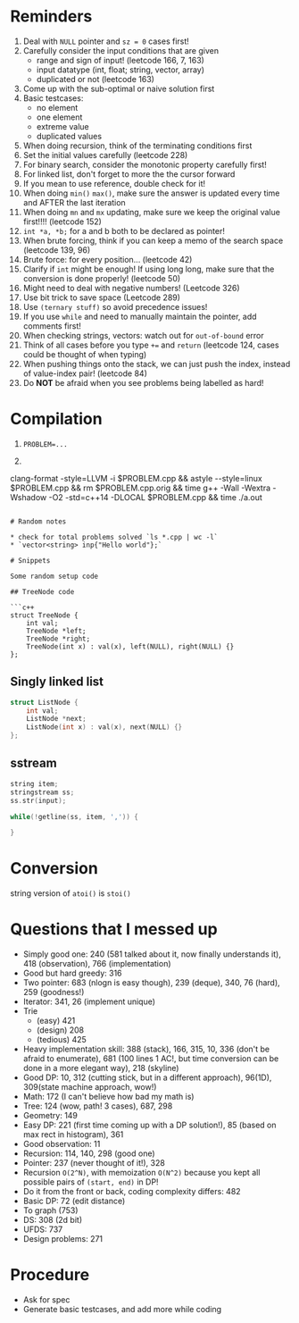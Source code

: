 # Reminders

1. Deal with `NULL` pointer and `sz = 0` cases first!
2. Carefully consider the input conditions that are given
    * range and sign of input! (leetcode 166, 7, 163)
    * input datatype (int, float; string, vector, array)
    * duplicated or not (leetcode 163)
3. Come up with the sub-optimal or naive solution first
4. Basic testcases:
    * no element
    * one element
    * extreme value
    * duplicated values
5. When doing recursion, think of the terminating conditions first
6. Set the initial values carefully (leetcode 228)
7. For binary search, consider the monotonic property carefully first!
8. For linked list, don't forget to more the the cursor forward
9. If you mean to use reference, double check for it!
10. When doing `min()` `max()`, make sure the answer is updated every time and AFTER the last iteration
11. When doing `mn` and `mx` updating, make sure we keep the original value first!!!! (leetcode 152)
12. `int *a, *b;` for a and b both to be declared as pointer!
13. When brute forcing, think if you can keep a memo of the search space (leetcode 139, 96)
14. Brute force: for every position... (leetcode 42)
15. Clarify if `int` might be enough! If using long long, make sure that the conversion is done properly! (leetcode 50)
16. Might need to deal with negative numbers! (Leetcode 326)
17. Use bit trick to save space (Leetcode 289)
18. Use `(ternary stuff)` so avoid precedence issues!
19. If you use `while` and need to manually maintain the pointer, add comments first!
20. When checking strings, vectors: watch out for `out-of-bound` error
21. Think of all cases before you type `+=` and `return` (leetcode 124, cases could be thought of when typing)
22. When pushing things onto the stack, we can just push the index, instead of value-index pair! (leetcode 84)
23. Do **NOT** be afraid when you see problems being labelled as hard!

# Compilation

1. `PROBLEM=...`
2. ```bash
clang-format -style=LLVM -i $PROBLEM.cpp && astyle --style=linux $PROBLEM.cpp && rm $PROBLEM.cpp.orig && time g++ -Wall -Wextra -Wshadow -O2 -std=c++14 -DLOCAL $PROBLEM.cpp && time ./a.out
```

# Random notes

* check for total problems solved `ls *.cpp | wc -l`
* `vector<string> inp{"Hello world"};`

# Snippets

Some random setup code

## TreeNode code

```c++
struct TreeNode {
    int val;
    TreeNode *left;
    TreeNode *right;
    TreeNode(int x) : val(x), left(NULL), right(NULL) {}
};
```

## Singly linked list

```c++
struct ListNode {
    int val;
    ListNode *next;
    ListNode(int x) : val(x), next(NULL) {}
};
```

## sstream

```c++
string item;
stringstream ss;
ss.str(input);

while(!getline(ss, item, ',')) {

}
```

# Conversion

string version of `atoi()` is `stoi()`

# Questions that I messed up

* Simply good one: 240 (581 talked about it, now finally understands it), 418 (observation), 766 (implementation)
* Good but hard greedy: 316
* Two pointer: 683 (nlogn is easy though), 239 (deque), 340, 76 (hard), 259 (goodness!)
* Iterator: 341, 26 (implement unique)
* Trie
    * (easy) 421
    * (design) 208
    * (tedious) 425
* Heavy implementation skill: 388 (stack), 166, 315, 10, 336 (don't be afraid to enumerate), 681 (100 lines 1 AC!, but time conversion can be done in a more elegant way), 218 (skyline)
* Good DP: 10, 312 (cutting stick, but in a different approach), 96(1D), 309(state machine approach, wow!)
* Math: 172 (I can't believe how bad my math is)
* Tree: 124 (wow, path! 3 cases), 687, 298
* Geometry: 149
* Easy DP: 221 (first time coming up with a DP solution!), 85 (based on max rect in histogram), 361
* Good observation: 11
* Recursion: 114, 140, 298 (good one)
* Pointer: 237 (never thought of it!), 328
* Recursion `O(2^N)`, with memoization `O(N^2)` because you kept all possible pairs of `(start, end)` in DP!
* Do it from the front or back, coding complexity differs: 482
* Basic DP: 72 (edit distance)
* To graph (753)
* DS: 308 (2d bit)
* UFDS: 737
* Design problems: 271

# Procedure

* Ask for spec
* Generate basic testcases, and add more while coding
